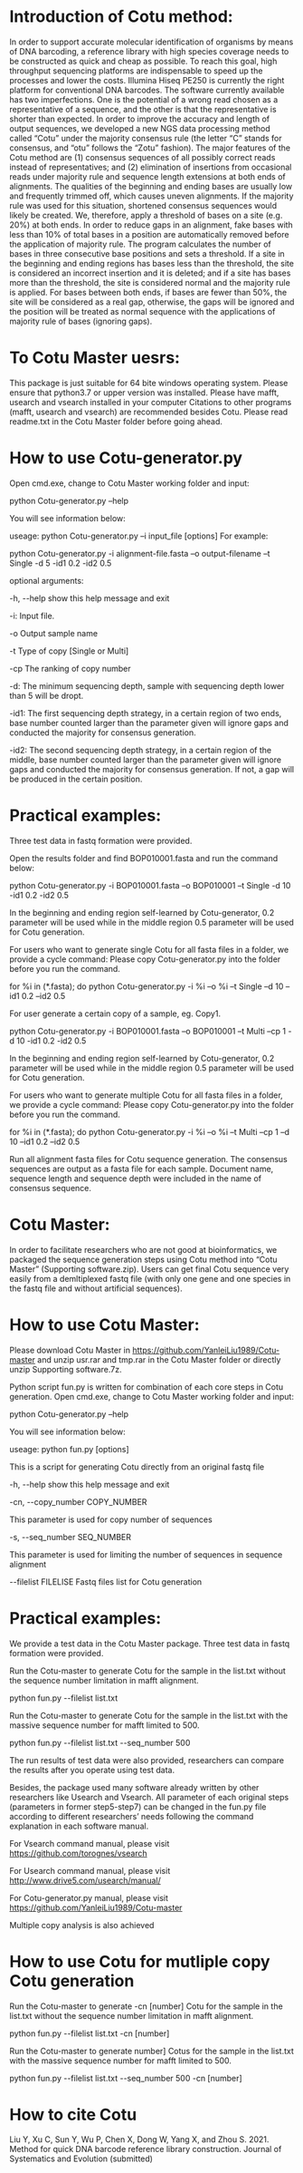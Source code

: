 # Introduction of Cotu method:
In order to support accurate molecular identification of organisms by means of DNA barcoding, a reference library with high species coverage needs to be constructed as quick and cheap as possible. To reach this goal, high throughput sequencing platforms are indispensable to speed up the processes and lower the costs. Illumina Hiseq PE250 is currently the right platform for conventional DNA barcodes. 
The software currently available has two imperfections. One is the potential of a wrong read chosen as a representative of a sequence, and the other is that the representative is shorter than expected. In order to improve the accuracy and length of output sequences, we developed a new NGS data processing method called “Cotu” under the majority consensus rule (the letter “C” stands for consensus, and “otu” follows the “Zotu” fashion). The major features of the Cotu method are (1) consensus sequences of all possibly correct reads instead of representatives; and (2) elimination of insertions from occasional reads under majority rule and sequence length extensions at both ends of alignments. The qualities of the beginning and ending bases are usually low and frequently trimmed off, which causes uneven alignments. If the majority rule was used for this situation, shortened consensus sequences would likely be created. We, therefore, apply a threshold of bases on a site (e.g. 20%) at both ends. In order to reduce gaps in an alignment, fake bases with less than 10% of total bases in a position are automatically removed before the application of majority rule. The program calculates the number of bases in three consecutive base positions and sets a threshold. If a site in the beginning and ending regions has bases less than the threshold, the site is considered an incorrect insertion and it is deleted; and if a site has bases more than the threshold, the site is considered normal and the majority rule is applied. For bases between both ends, if bases are fewer than 50%, the site will be considered as a real gap, otherwise, the gaps will be ignored and the position will be treated as normal sequence with the applications of majority rule of bases (ignoring gaps).

# To Cotu Master uesrs:
This package is just suitable for 64 bite windows operating system.
Please ensure that python3.7 or upper version was installed.
Please have mafft, usearch and vsearch installed in your computer 
Citations to other programs (mafft, usearch and vsearch) are recommended besides Cotu.
Please read readme.txt in the Cotu Master folder before going ahead.

# How to use Cotu-generator.py
Open cmd.exe, change to Cotu Master working folder and input:

python Cotu-generator.py –help

You will see information below:

useage: python Cotu-generator.py –i input_file [options] For example:

python Cotu-generator.py -i alignment-file.fasta –o output-filename –t Single -d 5 -id1 0.2 -id2 0.5

optional arguments:

-h, --help show this help message and exit

-i: Input file.

-o Output sample name

-t Type of copy [Single or Multi]

-cp The ranking of copy number

-d: The minimum sequencing depth, sample with sequencing depth lower than 5 will be dropt.

-id1: The first sequencing depth strategy, in a certain region of two ends, base number counted larger than the parameter given will ignore gaps and conducted the majority for consensus generation.

-id2: The second sequencing depth strategy, in a certain region of the middle, base number counted larger than the parameter given will ignore gaps and conducted the majority for consensus generation. If not, a gap will be produced in the certain position.

# Practical examples:

Three test data in fastq formation were provided.

Open the results folder and find BOP010001.fasta and run the command below:

python Cotu-generator.py -i BOP010001.fasta –o BOP010001 –t Single -d 10 -id1 0.2 -id2 0.5

In the beginning and ending region self-learned by Cotu-generator, 0.2 parameter will be used while in the middle region 0.5 parameter will be used for Cotu generation.

For users who want to generate single Cotu for all fasta files in a folder, we provide a cycle command: Please copy Cotu-generator.py into the folder before you run the command.

for %i in (*.fasta); do python Cotu-generator.py -i %i –o %i –t Single –d 10 –id1 0.2 –id2 0.5

For user generate a certain copy of a sample, eg. Copy1.

python Cotu-generator.py -i BOP010001.fasta –o BOP010001 –t Multi –cp 1 -d 10 -id1 0.2 -id2 0.5

In the beginning and ending region self-learned by Cotu-generator, 0.2 parameter will be used while in the middle region 0.5 parameter will be used for Cotu generation.

For users who want to generate multiple Cotu for all fasta files in a folder, we provide a cycle command: Please copy Cotu-generator.py into the folder before you run the command.

for %i in (*.fasta); do python Cotu-generator.py -i %i –o %i –t Multi –cp 1 –d 10 –id1 0.2 –id2 0.5

Run all alignment fasta files for Cotu sequence generation.
The consensus sequences are output as a fasta file for each sample. Document name, sequence length and sequence depth were included in the name of consensus sequence. 


# Cotu Master:
In order to facilitate researchers who are not good at bioinformatics, we packaged the sequence generation steps using Cotu method into “Cotu Master” (Supporting software.zip). Users can get final Cotu sequence very easily from a demltiplexed fastq file (with only one gene and one species in the fastq file and without artificial sequences).

# How to use Cotu Master:
Please download Cotu Master in https://github.com/YanleiLiu1989/Cotu-master and unzip usr.rar and tmp.rar in the Cotu Master folder or directly unzip Supporting software.7z.

Python script fun.py is written for combination of each core steps in Cotu generation. Open cmd.exe, change to Cotu Master working folder and input:

python Cotu-generator.py –help

You will see information below:

useage: python fun.py [options]

This is a script for generating Cotu directly from an original fastq file

-h, --help show this help message and exit

-cn, --copy_number COPY_NUMBER

This parameter is used for copy number of sequences

-s, --seq_number SEQ_NUMBER

This parameter is used for limiting the number of sequences in sequence alignment

--filelist FILELISE	Fastq files list for Cotu generation
# Practical examples:
We provide a test data in the Cotu Master package. Three test data in fastq formation were provided.

Run the Cotu-master to generate Cotu for the sample in the list.txt without the sequence number limitation in mafft alignment.

python fun.py --filelist list.txt

Run the Cotu-master to generate Cotu for the sample in the list.txt with the massive sequence number for mafft limited to 500.

python fun.py --filelist list.txt --seq_number 500

The run results of test data were also provided, researchers can compare the results after you operate using test data.

Besides, the package used many software already written by other researchers like Usearch and Vsearch. All parameter of each original steps (parameters in former step5-step7) can be changed in the fun.py file according to different researchers’ needs following the command explanation in each software manual.

For Vsearch command manual, please visit https://github.com/torognes/vsearch

For Usearch command manual, please visit http://www.drive5.com/usearch/manual/

For Cotu-generator.py manual, please visit https://github.com/YanleiLiu1989/Cotu-master

Multiple copy analysis is also achieved
# How to use Cotu for mutliple copy Cotu generation
Run the Cotu-master to generate -cn [number] Cotu for the sample in the list.txt without the sequence number limitation in mafft alignment.

python fun.py --filelist list.txt -cn [number]

Run the Cotu-master to generate number] Cotus for the sample in the list.txt with the massive sequence number for mafft limited to 500.

python fun.py --filelist list.txt --seq_number 500 -cn [number]

# How to cite Cotu
Liu Y, Xu C, Sun Y, Wu P, Chen X, Dong W, Yang X, and Zhou S. 2021. Method for quick DNA barcode reference library construction. Journal of Systematics and Evolution (submitted)
